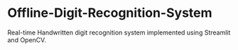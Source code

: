 # Offline-Digit-Recognition-System
Real-time Handwritten digit recognition system implemented using Streamlit and OpenCV.
